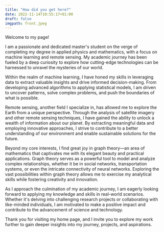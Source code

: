 ```yaml
---
title: "How did you get here?"
date: 2022-11-14T10:55:17+01:00
draft: false
imgpath: front.jpeg
---
```

Welcome to my page!

I am a passionate and dedicated master's student on the verge of completing my degree in applied physics and mathematics, with a focus on machine learning and remote sensing. My academic journey has been fueled by a deep curiosity to explore how cutting-edge technologies can be harnessed to unravel the mysteries of our world. 

Within the realm of machine learning, I have honed my skills in leveraging data to extract valuable insights and drive informed decision-making. From developing advanced algorithms to applying statistical models, I am driven to uncover patterns, solve complex problems, and push the boundaries of what is possible.

Remote sensing, another field I specialize in, has allowed me to explore the Earth from a unique perspective. Through the analysis of satellite imagery and other remote sensing techniques, I have gained the ability to unlock a wealth of information about our planet. By extracting meaningful data and employing innovative approaches, I strive to contribute to a better understanding of our environment and enable sustainable solutions for the future.

Beyond my core interests, I find great joy in graph theory—an area of mathematics that captivates me with its elegant beauty and practical applications. Graph theory serves as a powerful tool to model and analyze complex relationships, whether it be in social networks, transportation systems, or even the intricate connectivity of neural networks. Exploring the vast possibilities within graph theory allows me to exercise my analytical skills while fostering creativity and innovation.

As I approach the culmination of my academic journey, I am eagerly looking forward to applying my knowledge and skills in real-world scenarios. Whether it's delving into challenging research projects or collaborating with like-minded individuals, I am motivated to make a positive impact and contribute to the advancement of science and technology.

Thank you for visiting my home page, and I invite you to explore my work further to gain deeper insights into my journey, projects, and aspirations.